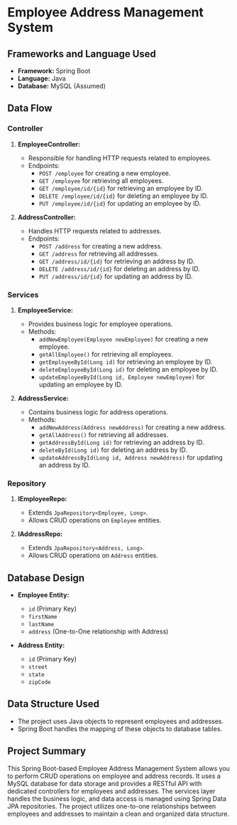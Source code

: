 # Employee Address Management System

## Frameworks and Language Used

- **Framework:** Spring Boot
- **Language:** Java
- **Database:** MySQL (Assumed)

## Data Flow

### Controller

1. **EmployeeController:**
   - Responsible for handling HTTP requests related to employees.
   - Endpoints:
     - `POST /employee` for creating a new employee.
     - `GET /employee` for retrieving all employees.
     - `GET /employee/id/{id}` for retrieving an employee by ID.
     - `DELETE /employee/id/{id}` for deleting an employee by ID.
     - `PUT /employee/id/{id}` for updating an employee by ID.

2. **AddressController:**
   - Handles HTTP requests related to addresses.
   - Endpoints:
     - `POST /address` for creating a new address.
     - `GET /address` for retrieving all addresses.
     - `GET /address/id/{id}` for retrieving an address by ID.
     - `DELETE /address/id/{id}` for deleting an address by ID.
     - `PUT /address/id/{id}` for updating an address by ID.

### Services

1. **EmployeeService:**
   - Provides business logic for employee operations.
   - Methods:
     - `addNewEmployee(Employee newEmployee)` for creating a new employee.
     - `getAllEmployee()` for retrieving all employees.
     - `getEmployeeById(Long id)` for retrieving an employee by ID.
     - `deleteEmployeeById(Long id)` for deleting an employee by ID.
     - `updateEmployeeById(Long id, Employee newEmployee)` for updating an employee by ID.

2. **AddressService:**
   - Contains business logic for address operations.
   - Methods:
     - `addNewAddress(Address newAddress)` for creating a new address.
     - `getAllAddress()` for retrieving all addresses.
     - `getAddressById(Long id)` for retrieving an address by ID.
     - `deleteById(Long id)` for deleting an address by ID.
     - `updateAddressById(Long id, Address newAddress)` for updating an address by ID.

### Repository

1. **IEmployeeRepo:**
   - Extends `JpaRepository<Employee, Long>`.
   - Allows CRUD operations on `Employee` entities.

2. **IAddressRepo:**
   - Extends `JpaRepository<Address, Long>`.
   - Allows CRUD operations on `Address` entities.

## Database Design

- **Employee Entity:**
  - `id` (Primary Key)
  - `firstName`
  - `lastName`
  - `address` (One-to-One relationship with Address)

- **Address Entity:**
  - `id` (Primary Key)
  - `street`
  - `state`
  - `zipCode`

## Data Structure Used

- The project uses Java objects to represent employees and addresses.
- Spring Boot handles the mapping of these objects to database tables.

## Project Summary

This Spring Boot-based Employee Address Management System allows you to perform CRUD operations on employee and address records. It uses a MySQL database for data storage and provides a RESTful API with dedicated controllers for employees and addresses. The services layer handles the business logic, and data access is managed using Spring Data JPA repositories. The project utilizes one-to-one relationships between employees and addresses to maintain a clean and organized data structure.
